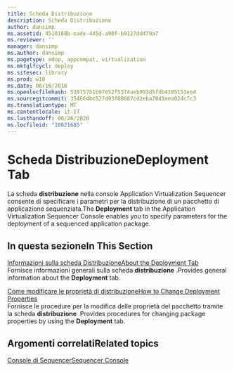 ```yaml
---
title: Scheda Distribuzione
description: Scheda Distribuzione
author: dansimp
ms.assetid: 4510188b-eade-445d-a90f-b9127dd479a7
ms.reviewer: ''
manager: dansimp
ms.author: dansimp
ms.pagetype: mdop, appcompat, virtualization
ms.mktglfcycl: deploy
ms.sitesec: library
ms.prod: w10
ms.date: 06/16/2016
ms.openlocfilehash: 538757b1b97e52f5374aeb093d5fdb4105153ee4
ms.sourcegitcommit: 354664bc527d93f80687cd2eba70d1eea024c7c3
ms.translationtype: MT
ms.contentlocale: it-IT
ms.lasthandoff: 06/26/2020
ms.locfileid: "10821685"
---
```

# <span data-ttu-id="26916-103">Scheda Distribuzione</span><span class="sxs-lookup"><span data-stu-id="26916-103">Deployment Tab</span></span>


<span data-ttu-id="26916-104">La scheda **distribuzione** nella console Application Virtualization Sequencer consente di specificare i parametri per la distribuzione di un pacchetto di applicazione sequenziata.</span><span class="sxs-lookup"><span data-stu-id="26916-104">The **Deployment** tab in the Application Virtualization Sequencer Console enables you to specify parameters for the deployment of a sequenced application package.</span></span>

## <span data-ttu-id="26916-105">In questa sezione</span><span class="sxs-lookup"><span data-stu-id="26916-105">In This Section</span></span>


<a href="" id="about-the-deployment-tab"></a>[<span data-ttu-id="26916-106">Informazioni sulla scheda Distribuzione</span><span class="sxs-lookup"><span data-stu-id="26916-106">About the Deployment Tab</span></span>](about-the-deployment-tab.md)  
<span data-ttu-id="26916-107">Fornisce informazioni generali sulla scheda **distribuzione** .</span><span class="sxs-lookup"><span data-stu-id="26916-107">Provides general information about the **Deployment** tab.</span></span>

<a href="" id="how-to-change-deployment-properties"></a>[<span data-ttu-id="26916-108">Come modificare le proprietà di distribuzione</span><span class="sxs-lookup"><span data-stu-id="26916-108">How to Change Deployment Properties</span></span>](how-to-change-deployment-properties.md)  
<span data-ttu-id="26916-109">Fornisce le procedure per la modifica delle proprietà del pacchetto tramite la scheda **distribuzione** .</span><span class="sxs-lookup"><span data-stu-id="26916-109">Provides procedures for changing package properties by using the **Deployment** tab.</span></span>

## <span data-ttu-id="26916-110">Argomenti correlati</span><span class="sxs-lookup"><span data-stu-id="26916-110">Related topics</span></span>


[<span data-ttu-id="26916-111">Console di Sequencer</span><span class="sxs-lookup"><span data-stu-id="26916-111">Sequencer Console</span></span>](sequencer-console.md)

 

 





